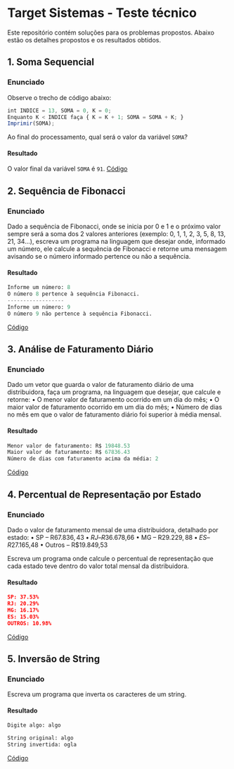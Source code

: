 # Target Sistemas - Teste técnico

Este repositório contém soluções para os problemas propostos. Abaixo estão os detalhes propostos e os resultados obtidos.

## 1. Soma Sequencial
### Enunciado
Observe o trecho de código abaixo:
```js
int INDICE = 13, SOMA = 0, K = 0;
Enquanto K < INDICE faça { K = K + 1; SOMA = SOMA + K; }
Imprimir(SOMA);
```
Ao final do processamento, qual será o valor da variável `SOMA`?

#### Resultado
O valor final da variável `SOMA` é `91`.
[Código](https://github.com/GSantospy/Target-Estagio/blob/main/tecnica_1.py)


## 2. Sequência de Fibonacci
### Enunciado
Dado a sequência de Fibonacci, onde se inicia por 0 e 1 e o próximo valor sempre será a soma dos 2 valores anteriores (exemplo: 0, 1, 1, 2, 3, 5, 8, 13, 21, 34...), escreva um programa na linguagem que desejar onde, informado um número, ele calcule a sequência de Fibonacci e retorne uma mensagem avisando se o número informado pertence ou não a sequência.

#### Resultado
```python
Informe um número: 8
O número 8 pertence à sequência Fibonacci.
------------------
Informe um número: 9
O número 9 não pertence à sequência Fibonacci.
```
[Código](https://github.com/GSantospy/Target-Estagio/blob/main/tecnica_2.py)


## 3. Análise de Faturamento Diário
### Enunciado
Dado um vetor que guarda o valor de faturamento diário de uma distribuidora, faça um programa, na linguagem que desejar, que calcule e retorne:
• O menor valor de faturamento ocorrido em um dia do mês;
• O maior valor de faturamento ocorrido em um dia do mês;
• Número de dias no mês em que o valor de faturamento diário foi superior à média mensal.

#### Resultado
```python
Menor valor de faturamento: R$ 19848.53
Maior valor de faturamento: R$ 67836.43
Número de dias com faturamento acima da média: 2
```
[Código](https://github.com/GSantospy/Target-Estagio/blob/main/tecnica_3.py)



## 4. Percentual de Representação por Estado
### Enunciado
Dado o valor de faturamento mensal de uma distribuidora, detalhado por estado:
• SP – R$67.836,43
• RJ – R$36.678,66
• MG – R$29.229,88
• ES – R$27.165,48
• Outros – R$19.849,53

Escreva um programa onde calcule o percentual de representação que cada estado teve dentro do valor total mensal da distribuidora. 

#### Resultado
```json
SP: 37.53%
RJ: 20.29%
MG: 16.17%
ES: 15.03%
OUTROS: 10.98%
```
[Código](https://github.com/GSantospy/Target-Estagio/blob/main/tecnica_4.py)



## 5. Inversão de String
### Enunciado
Escreva um programa que inverta os caracteres de um string.

#### Resultado
```python
Digite algo: algo

String original: algo
String invertida: ogla
```
[Código](https://github.com/GSantospy/Target-Estagio/blob/main/tecnica_5.py)